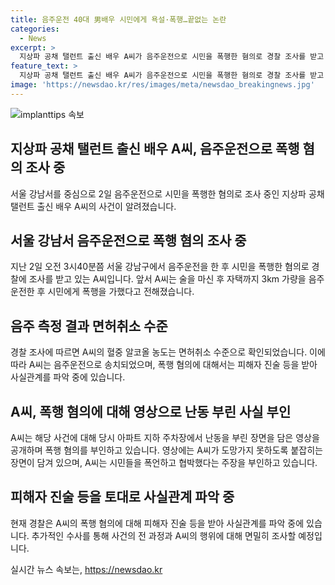 ```yaml
---
title: 음주운전 40대 男배우 시민에게 욕설·폭행…끝없는 논란
categories:
  - News
excerpt: >
  지상파 공채 탤런트 출신 배우 A씨가 음주운전으로 시민을 폭행한 혐의로 경찰 조사를 받고 있다. 2일 새벽에 강남구에서 음주운전을 한 뒤 시민을 욕설하고 폭행한 사실이 밝혀졌으며, 경찰 조사에서 A씨는 음주 측정 결과가 면허취소 수준임이 확인됐다. 해당 사건은 주변 시민들이 A씨의 음주운전을 의심해 뒤를 쫓아나가며 발생했는데, A씨는 시민들을 폭행하고 욕설을 퍼붓고, 협박까지 한 것으로 전해졌다. 경찰은 A씨를 음주운전 혐의로 송치하고, 폭행 혐의에 대해서는 피해자 진술 등을 받아 사실관계를 파악 중이다. A씨는 지상파 공채 탤런트 출신 배우로 더불어 이번 사건으로 큰 화제를 모으고 있다.
feature_text: >
  지상파 공채 탤런트 출신 배우 A씨가 음주운전으로 시민을 폭행한 혐의로 경찰 조사를 받고 있다. 2일 새벽에 강남구에서 음주운전을 한 뒤 시민을 욕설하고 폭행한 사실이 밝혀졌으며, 경찰 조사에서 A씨는 음주 측정 결과가 면허취소 수준임이 확인됐다. 해당 사건은 주변 시민들이 A씨의 음주운전을 의심해 뒤를 쫓아나가며 발생했는데, A씨는 시민들을 폭행하고 욕설을 퍼붓고, 협박까지 한 것으로 전해졌다. 경찰은 A씨를 음주운전 혐의로 송치하고, 폭행 혐의에 대해서는 피해자 진술 등을 받아 사실관계를 파악 중이다. A씨는 지상파 공채 탤런트 출신 배우로 더불어 이번 사건으로 큰 화제를 모으고 있다.
image: 'https://newsdao.kr/res/images/meta/newsdao_breakingnews.jpg'
---
```


<p><img src="https://newsdao.kr/res/images/meta/newsdao_breakingnews.jpg" alt="implanttips 속보" /></p>

<h2 data-ke-size="size26">지상파 공채 탤런트 출신 배우 A씨, 음주운전으로 폭행 혐의 조사 중</h2>

<p data-ke-size="size16">서울 강남서를 중심으로 2일 음주운전으로 시민을 폭행한 혐의로 조사 중인 지상파 공채 탤런트 출신 배우 A씨의 사건이 알려졌습니다.</p>

<h2 data-ke-size="size26">서울 강남서 음주운전으로 폭행 혐의 조사 중</h2>

<p data-ke-size="size16">지난 2일 오전 3시40분쯤 서울 강남구에서 음주운전을 한 후 시민을 폭행한 혐의로 경찰에 조사를 받고 있는 A씨입니다. 앞서 A씨는 술을 마신 후 자택까지 3km 가량을 음주운전한 후 시민에게 폭행을 가했다고 전해졌습니다.</p>

<h2 data-ke-size="size26">음주 측정 결과 면허취소 수준</h2>

<p data-ke-size="size16">경찰 조사에 따르면 A씨의 혈중 알코올 농도는 면허취소 수준으로 확인되었습니다. 이에 따라 A씨는 음주운전으로 송치되었으며, 폭행 혐의에 대해서는 피해자 진술 등을 받아 사실관계를 파악 중에 있습니다.</p>

<h2 data-ke-size="size26">A씨, 폭행 혐의에 대해 영상으로 난동 부린 사실 부인</h2>

<p data-ke-size="size16">A씨는 해당 사건에 대해 당시 아파트 지하 주차장에서 난동을 부린 장면을 담은 영상을 공개하며 폭행 혐의를 부인하고 있습니다. 영상에는 A씨가 도망가지 못하도록 붙잡히는 장면이 담겨 있으며, A씨는 시민들을 폭언하고 협박했다는 주장을 부인하고 있습니다.</p>

<h2 data-ke-size="size26">피해자 진술 등을 토대로 사실관계 파악 중</h2>

<p data-ke-size="size16">현재 경찰은 A씨의 폭행 혐의에 대해 피해자 진술 등을 받아 사실관계를 파악 중에 있습니다. 추가적인 수사를 통해 사건의 전 과정과 A씨의 행위에 대해 면밀히 조사할 예정입니다.</p>
실시간 뉴스 속보는, <a href="https://newsdao.kr" rel="dofollow">https://newsdao.kr</a>


